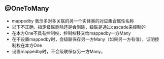 ## \@OneToMany
- mappedby 表示多对多关联的另一个实体类的对应集合属性名称
- 以下不正确，指定级联删除还是会删除，级联是通过cascade来控制的
- 在本方One不具有控制权，控制权移交给mappedby一方Many
- 在不设置mappedby时，会级联保存另一方Many（如果另一方有值），证明控制权在本方One
- 设置mappedby时，不会级联保存另一方Many，
